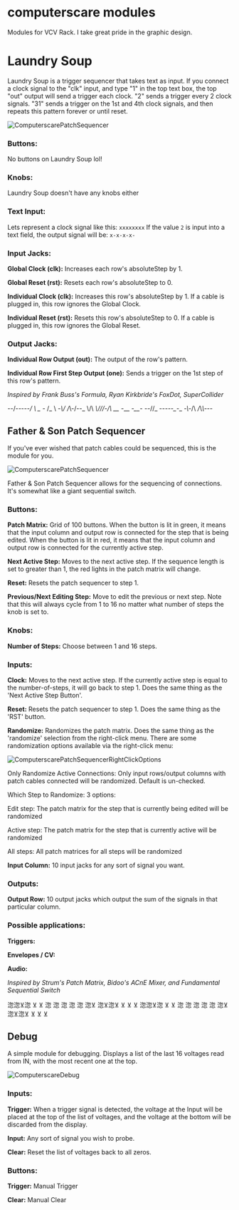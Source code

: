 
# computerscare modules

Modules for VCV Rack.  I take great pride in the graphic design.

# Laundry Soup
Laundry Soup is a trigger sequencer that takes text as input.  If you connect a clock signal to the "clk" input, and type "1" in the top text box, the top "out" output will send a trigger each clock.  "2" sends a trigger every 2 clock signals.  "31" sends a trigger on the 1st and 4th clock signals, and then repeats this pattern forever or until reset.

![ComputerscarePatchSequencer](./doc/laundry-soup-basic-1.png)


### Buttons:
No buttons on Laundry Soup lol!

### Knobs:
Laundry Soup doesn't have any knobs either

### Text Input:
Lets represent a clock signal like this:
`xxxxxxxx`
If the value
`2`
is input into a text field, the output signal will be:
`x-x-x-x-`


### Input Jacks:
**Global Clock (clk):** Increases each row's absoluteStep by 1.

**Global Reset (rst):** Resets each row's absoluteStep to 0.

**Individual Clock (clk):** Increases this row's absoluteStep by 1.  If a cable is plugged in, this row ignores the Global Clock.

**Individual Reset (rst):** Resets this row's absoluteStep to 0.  If a cable is plugged in, this row ignores the Global Reset.


### Output Jacks:

**Individual Row Output (out):** The output of the row's pattern.

**Individual Row First Step Output (one):** Sends a trigger on the 1st step of this row's pattern.




*Inspired by Frank Buss's Formula, Ryan Kirkbride's FoxDot, SuperCollider*

--/-_\-_--\-_/  \ _ -_   \/_ \ -_\\/   /_\\-/-\-_ \\/\ _\\\/\//-/\ __ -___ _-__- --_//_ ----_-\__-_  _-\\-_\/\ _/_\\_\\-_-\- 

## Father & Son Patch Sequencer



If you've ever wished that patch cables could be sequenced, this is the module for you.

![ComputerscarePatchSequencer](./doc/computerscare-patch-sequencer-basic.png)

Father & Son Patch Sequencer allows for the sequencing of connections.  It's somewhat like a giant sequential switch.

### Buttons:
**Patch Matrix:** Grid of 100 buttons.  When the button is lit in green, it means that the input column and output row is connected for the step that is being edited.  When the button is lit in red, it means that the input column and output row is connected for the currently active step.

**Next Active Step:** Moves to the next active step.  If the sequence length is set to greater than 1, the red lights in the patch matrix will change.

**Reset:** Resets the patch sequencer to step 1.

**Previous/Next Editing Step:** Move to edit the previous or next step.  Note that this will always cycle from 1 to 16 no matter what number of steps the knob is set to.

### Knobs:
**Number of Steps:** Choose between 1 and 16 steps.

### Inputs:
**Clock:** Moves to the next active step.  If the currently active step is equal to the number-of-steps, it will go back to step 1.  Does the same thing as the 'Next Active Step Button'.

**Reset:** Resets the patch sequencer to step 1.  Does the same thing as the 'RST' button.

**Randomize:** Randomizes the patch matrix.  Does the same thing as the 'randomize' selection from the right-click menu.  There are some randomization options available via the right-click menu:

![ComputerscarePatchSequencerRightClickOptions](./doc/patch-sequencer-right-click-options.png)

Only Randomize Active Connections: Only input rows/output columns with patch cables connected will be randomized.  Default is un-checked.

Which Step to Randomize: 3 options:

Edit step: The patch matrix for the step that is currently being edited will be randomized

Active step: The patch matrix for the step that is currently active will be randomized

All steps: All patch matrices for all steps will be randomized


**Input Column:** 10 input jacks for any sort of signal you want.

### Outputs:
**Output Row:** 10 output jacks which output the sum of the signals in that particular column.

### Possible applications:

**Triggers:**

**Envelopes / CV:**

**Audio:**


*Inspired by Strum's Patch Matrix, Bidoo's ACnE Mixer, and Fundamental Sequential Switch*



淴淴⊻淴  ⊻ ⊻  淴 淴 淴  淴     淴 淴⊻ 淴⊻淴⊻ ⊻  ⊻ ⊻  淴淴⊻淴  ⊻ ⊻  淴 淴 淴  淴     淴 淴⊻ 淴⊻淴⊻ ⊻  ⊻ ⊻ 



## Debug
A simple module for debugging.  Displays a list of the last 16 voltages read from IN, with the most recent one at the top.

![ComputerscareDebug](./doc/computerscare-debug-basic.png)

### Inputs:
**Trigger:** When a trigger signal is detected, the voltage at the Input will be placed at the top of the list of voltages, and the voltage at the bottom will be discarded from the display.

**Input:** Any sort of signal you wish to probe.

**Clear:** Reset the list of voltages back to all zeros.

### Buttons:
**Trigger:** Manual Trigger

**Clear:** Manual Clear

